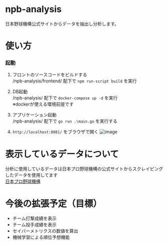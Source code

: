 # npb-analysis

日本野球機構公式サイトからデータを抽出し分析します。

# 使い方

### 起動
 1. フロントのソースコードをビルドする<br>
 /npb-analysis/frontend/ 配下で `npm run-script build` を実行
 
 2. DB起動<br>
 /npb-analysis/ 配下で `docker-compose up -d` を実行<br>
 ※dockerが使える環境前提です
  
 3. アプリケーション起動<br>
 /npb-analysis/ 配下で `go run .\main.go` を実行する
 
 4. `http://localhost:8081/`  をブラウザで開く
 ![image](https://user-images.githubusercontent.com/55987154/106752847-3f567b00-666e-11eb-9306-097133579c05.png)
 
 # 表示しているデータについて
   分析に使用しているデータは日本プロ野球機構の公式サイトからスクレイピングしたデータを使用してます<br>
 <a href="https://npb.jp/bis/2020/stats/" target="_blank">日本プロ野球機構</a>
 
 # 今後の拡張予定（目標）
  - チーム打撃成績を表示
  - チーム投手成績を表示
  - セイバーメトリクスの数値を算出
  - 機械学習による順位予想機能
